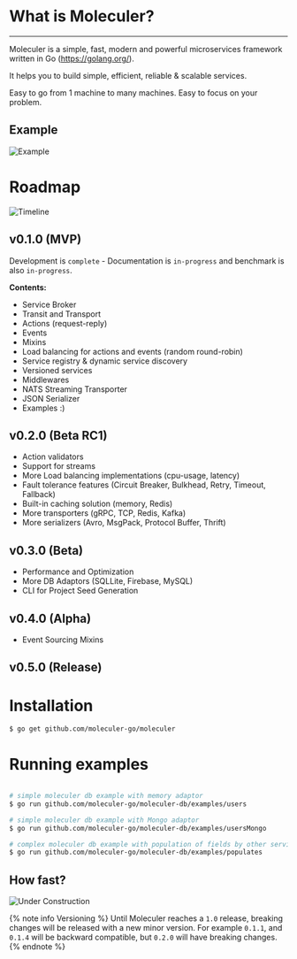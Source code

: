 # What is Moleculer?

---

Moleculer is a simple, fast, modern and powerful microservices framework written in Go (https://golang.org/).

It helps you to build simple, efficient, reliable & scalable services.

Easy to go from 1 machine to many machines. Easy to focus on your problem.

## Example

![Example](/images/main-example.png)

# Roadmap

![Timeline](/images/timeline.png)

## v0.1.0 (MVP)

Development is `complete` - Documentation is `in-progress` and benchmark is also `in-progress`.

**Contents:**

-   Service Broker
-   Transit and Transport
-   Actions (request-reply)
-   Events
-   Mixins
-   Load balancing for actions and events (random round-robin)
-   Service registry & dynamic service discovery
-   Versioned services
-   Middlewares
-   NATS Streaming Transporter
-   JSON Serializer
-   Examples :)

## v0.2.0 (Beta RC1)

-   Action validators
-   Support for streams
-   More Load balancing implementations (cpu-usage, latency)
-   Fault tolerance features (Circuit Breaker, Bulkhead, Retry, Timeout, Fallback)
-   Built-in caching solution (memory, Redis)
-   More transporters (gRPC, TCP, Redis, Kafka)
-   More serializers (Avro, MsgPack, Protocol Buffer, Thrift)

## v0.3.0 (Beta)

-   Performance and Optimization
-   More DB Adaptors (SQLLite, Firebase, MySQL)
-   CLI for Project Seed Generation

## v0.4.0 (Alpha)

-   Event Sourcing Mixins

## v0.5.0 (Release)

# Installation

```bash
$ go get github.com/moleculer-go/moleculer
```

# Running examples

```bash

# simple moleculer db example with memory adaptor
$ go run github.com/moleculer-go/moleculer-db/examples/users

# simple moleculer db example with Mongo adaptor
$ go run github.com/moleculer-go/moleculer-db/examples/usersMongo

# complex moleculer db example with population of fields by other services
$ go run github.com/moleculer-go/moleculer-db/examples/populates


```

## How fast?

![Under Construction](https://img.shields.io/badge/under-construction-red.svg)

{% note info Versioning %}
Until Moleculer reaches a `1.0` release, breaking changes will be released with a new minor version. For example `0.1.1`, and `0.1.4` will be backward compatible, but `0.2.0` will have breaking changes.
{% endnote %}
